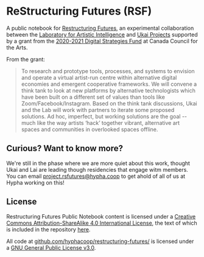 # ReStructuring Futures (RSF) 

A public notebook for [Restructuring Futures](https://www.ukai.ca/counterfoil/restructuring-futures), an experimental collaboration between the [Laboratory for Artistic Intelligence](https://artisticintelligence.com/) and [Ukai Projects](https://www.ukai.ca/) supported by a grant from the [2020-2021 Digital Strategies Fund](https://canadacouncil.ca/funding/strategic-funds/digital-strategy-fund) at Canada Council for the Arts. 

From the grant:
> To research and prototype tools, processes, and systems to envision and operate a virtual artist-run centre within alternative digital economies and emergent cooperative frameworks. We will convene a think tank to look at new platforms by alternative technologists which have been built on a different set of values than tools like Zoom/Facebook/Instagram. Based on the think tank discussions, Ukai and the Lab will work with partners to iterate some proposed solutions. Ad hoc, imperfect, but working solutions are the goal -- much like the way artists ‘hack’ together vibrant, alternative art spaces and communities in overlooked spaces offline.

## Curious? Want to know more?

We're still in the phase where we are more quiet about this work, thought Ukai and Lai are leading though residencies that engage witm members. You can email [project.rsfutures@hypha.coop](mailto:project.rsfutures@hypha.coop) to get ahold of all of us at Hypha working on this!

## License

<span xmlns:dct="http://purl.org/dc/terms/" property="dct:title">Restructuring Futures Public Notebook</span> content is licensed under a <a rel="license" href="http://creativecommons.org/licenses/by-sa/4.0/">Creative Commons Attribution-ShareAlike 4.0 International License</a>, the text of which is included in the repository [here](https://github.com/hyphacoop/restructuring-futures/blob/main/LICENSE).

All code at <a xmlns:cc="http://creativecommons.org/ns#" href="https://github.com/hyphacoop/restructuring-futures/" property="cc:attributionName" rel="cc:attributionURL">github.com/hyphacoop/restructuring-futures/</a> is licensed under a <a rel="license" href="https://www.gnu.org/licenses/gpl.html">GNU General Public License v3.0</a>.
